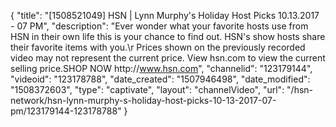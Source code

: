 {
    "title": "[1508521049] HSN | Lynn Murphy's Holiday Host Picks 10.13.2017 - 07 PM",
    "description": "Ever wonder what your favorite hosts use from HSN in their own life this is your chance to find out. HSN's show hosts share their favorite items with you.\r Prices shown on the previously recorded video may not represent the current price.  View hsn.com to view the current selling price.SHOP NOW http:\/\/www.hsn.com",
    "channelid": "123179144",
    "videoid": "123178788",
    "date_created": "1507946498",
    "date_modified": "1508372603",
    "type": "captivate",
    "layout": "channelVideo",
    "url": "\/hsn-network\/hsn-lynn-murphy-s-holiday-host-picks-10-13-2017-07-pm\/123179144-123178788"
}
